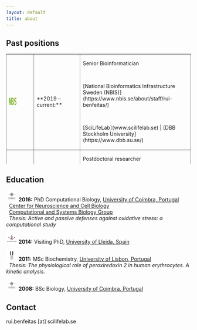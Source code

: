```yaml
---
layout: default
title: about
---
```


## Past positions
<table class="center" style="width: 100%; border-collapse: collapse; border-style: hidden; height: 300px;" border="1">
<tbody>
<tr style="height: 150px;">
<td style="width: 15%;"><img src="../includes/assets/img/logo/nbislogo-green.svg" width="20" height="20" /></td>
<td style="width: 25%;"> **2019 – current:** </td>
<td style="width: 60%;"><p> Senior Bioinformatician</p>
&nbsp;&nbsp;<p>[National Bioinformatics Infrastructure Sweden (NBIS)](https://www.nbis.se/about/staff/rui-benfeitas/)</p>
&nbsp;&nbsp;<p>[SciLifeLab](www.scilifelab.se) | [DBB Stockholm University](https://www.dbb.su.se/)</p>
</td>
</tr>
<tr>
<td style="width: 15%;"><img src="../includes/assets/img/logo/KTH.png" width="20" height="20" /> </td>
<td style="width: 25%;">**2016 – 2018:**</td>
<td style="width: 60%;"><p>Postdoctoral researcher</p>  
&nbsp;&nbsp;<p>[Human Protein Atlas](https://www.proteinatlas.org/) | [Sysmedicine](sysmedicine.com)</p>
&nbsp;&nbsp;<p>[SciLifeLab](www.scilifelab.se) | [KTH – Royal Institute of Technology](kth.se)</p>  
</td>
</tr>
</tbody>
</table>



## Education
<img src="../includes/assets/img/logo/UC.png" width="30" height="30" /> **2016:**  PhD Computational Biology, [University of Coimbra, Portugal](https://www.uc.pt/fctuc)  
&nbsp;&nbsp;[Center for Neuroscience and Cell Biology](http://www.cnbc.pt/)  
&nbsp;&nbsp;[Computational and Systems Biology Group](http://www.cnbc.pt/research/department_group_show.asp?iddep=1947&idgrp=1310)  
&nbsp;&nbsp;*Thesis: Active and passive defenses against oxidative stress: a computational study*    

<img src="../includes/assets/img/logo/ULl.png" width="30" height="30" /> **2014:**  Visiting PhD, [University of Lleida, Spain](https://www.irblleida.org/en/research/14/systems-biology-and-statistical-methods-for-biomedical-research)  

<img src="../includes/assets/img/logo/UL.png" width="30" height="30" /> **2011:** MSc Biochemistry, [University of Lisbon, Portugal](https://ciencias.ulisboa.pt/en)  
&nbsp;&nbsp;*Thesis: The physiological role of peroxiredoxin 2 in human erythrocytes. A kinetic analysis.*  

<img src="../includes/assets/img/logo/UC.png" width="30" height="30" /> **2008:** BSc Biology, [University of Coimbra, Portugal](https://www.uc.pt/fctuc)  


## Contact
rui.benfeitas [at] scilifelab.se